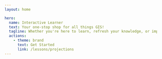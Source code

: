 ```yaml
---
layout: home

hero:
  name: Interactive Learner
  text: Your one-stop shop for all things GIS!
  tagline: Whether you're here to learn, refresh your knowledge, or improve your map literacy, Interactive Learner GIS is your gateway to a captivating journey through geography!
  actions:
    - theme: brand
      text: Get Started
      link: /lessons/projections
---
```

